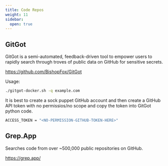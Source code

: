 ```yaml
---
title: Code Repos
weight: 11
sidebar:
  open: true
---
```

## GitGot
GitGot is a semi-automated, feedback-driven tool to empower users to rapidly search through troves of public data on GitHub for sensitive secrets.

https://github.com/BishopFox/GitGot

Usage:
```bash
./gitgot-docker.sh -q example.com
```

It is best to create a sock puppet GitHub account and then create a GitHub API token with no permissios/no scope and copy the token into GitGot python code.
```bash
ACCESS_TOKEN = "<NO-PERMISSION-GITHUB-TOKEN-HERE>"
```

## Grep.App
Searches code from over ~500,000 public repositories on GitHub.

https://grep.app/